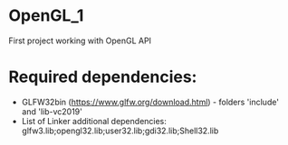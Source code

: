# OpenGL_1
First project working with OpenGL API

# Required dependencies:
- GLFW32bin (https://www.glfw.org/download.html) - folders 'include' and 'lib-vc2019'
- List of Linker additional dependencies: glfw3.lib;opengl32.lib;user32.lib;gdi32.lib;Shell32.lib
